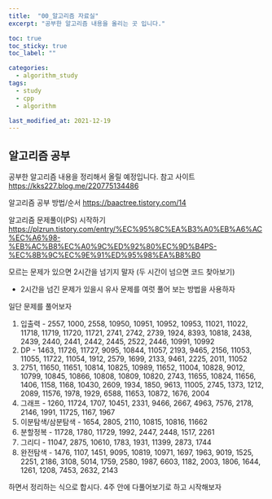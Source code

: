 ```yaml
---
title:  "00_알고리즘 자료실"
excerpt: "공부한 알고리즘 내용을 올리는 곳 입니다."

toc: true
toc_sticky: true
toc_label: ""

categories:
  - algorithm_study
tags:
  - study
  - cpp
  - algorithm

last_modified_at: 2021-12-19
---
```


## 알고리즘 공부

공부한 알고리즘 내용을 정리해서 올릴 예정입니다.
참고 사이트  
 <https://kks227.blog.me/220775134486>

알고리즘 공부 방법/순서
 <https://baactree.tistory.com/14>

 알고리즘 문제풀이(PS) 시작하기
 <https://plzrun.tistory.com/entry/%EC%95%8C%EA%B3%A0%EB%A6%AC%EC%A6%98-%EB%AC%B8%EC%A0%9C%ED%92%80%EC%9D%B4PS-%EC%8B%9C%EC%9E%91%ED%95%98%EA%B8%B0>

 모르는 문제가 있으면 2시간을 넘기지 말자 (두 시간이 넘으면 코드 찾아보기)
  - 2시간을 넘긴 문제가 있을시 유사 문제를 여럿 풀어 보는 방법을 사용하자

일단 문제를 풀어보자
  1. 입출력 - 2557, 1000, 2558, 10950, 10951, 10952, 10953, 11021, 11022, 11718, 11719, 11720, 11721, 2741, 2742, 2739, 1924, 8393, 10818, 2438, 2439, 2440, 2441, 2442, 2445, 2522, 2446, 10991, 10992
  2. DP - 1463, 11726, 11727, 9095, 10844, 11057, 2193, 9465, 2156, 11053, 11055, 11722, 11054, 1912, 2579, 1699, 2133, 9461, 2225, 2011, 11052
  3. 2751, 11650, 11651, 10814, 10825, 10989, 11652, 11004, 10828, 9012, 10799, 10845, 10866, 10808, 10809, 10820, 2743, 11655, 10824, 11656, 1406, 1158, 1168, 10430, 2609, 1934, 1850, 9613, 11005, 2745, 1373, 1212, 2089, 11576, 1978, 1929, 6588, 11653, 10872, 1676, 2004
  4. 그래프 - 1260, 11724, 1707, 10451, 2331, 9466, 2667, 4963, 7576, 2178, 2146, 1991, 11725, 1167, 1967
  5. 이분탐색/삼분탐색 - 1654, 2805, 2110, 10815, 10816, 11662
  6. 분할정복 - 11728, 1780, 11729, 1992, 2447, 2448, 1517, 2261
  7. 그리디 - 11047, 2875, 10610, 1783, 1931, 11399, 2873, 1744
  8. 완전탐색 - 1476, 1107, 1451, 9095, 10819, 10971, 1697, 1963, 9019, 1525, 2251, 2186, 3108, 5014, 1759, 2580, 1987, 6603, 1182, 2003, 1806, 1644, 1261, 1208, 7453, 2632, 2143

하면서 정리하는 식으로 합시다. 4주 안에 다풀어보기로 하고 시작해보자